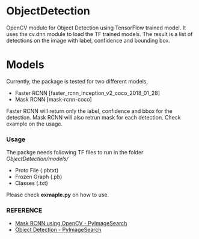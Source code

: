 # ObjectDetection
OpenCV module for Object Detection using TensorFlow trained model. It uses the cv.dnn module to load the TF trained models. 
The result is a list of detections on the image with label, confidence and bounding box. 

# Models
Currently, the package is tested for two different models,
- Faster RCNN [faster_rcnn_inception_v2_coco_2018_01_28]
- Mask RCNN   [mask-rcnn-coco]

Faster RCNN will return only the label, confidence and bbox for the detection. Mask RCNN will also retrun mask for each detection. 
Check example on the usage. 

### Usage
The packge needs following TF files to run in the folder *ObjectDetection/models/*
-   Proto File      (.pbtxt)
-   Frozen Graph    (.pb)
-   Classes         (.txt)

Please check **exmaple.py** on how to use.

### REFERENCE
- [Mask RCNN using OpenCV - PyImageSearch](https://www.pyimagesearch.com/2018/11/19/mask-r-cnn-with-opencv/)
- [Object Detection - PyImageSearch](https://www.pyimagesearch.com/2017/09/11/object-detection-with-deep-learning-and-opencv/)